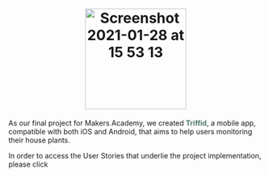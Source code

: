 
<h1 align="center"><img width="200" alt="Screenshot 2021-01-28 at 15 53 13" src="https://user-images.githubusercontent.com/65411964/106170648-8f25d580-6188-11eb-8597-0160cd9ec8f1.png"> </h1>



As our final project for Makers Academy, we created <span style="color: #52796F">**Triffid**</span>, a mobile app, compatible with both iOS and Android, that aims to help users monitoring their house plants.   


In order to access the User Stories that underlie the project implementation, please click 




